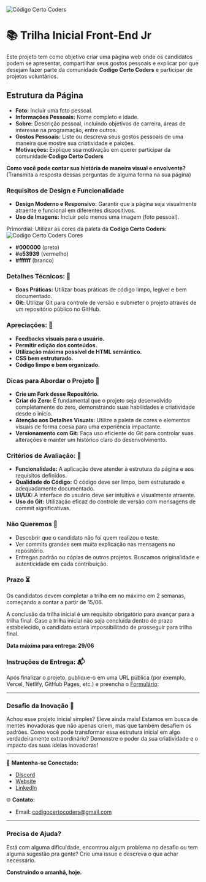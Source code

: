 ![Código Certo Coders](https://utfs.io/f/3b2340e8-5523-4aca-a549-0688fd07450e-j4edu.jfif)

# 📚 Trilha Inicial Front-End Jr
Este projeto tem como objetivo criar uma página web onde os candidatos podem se apresentar, compartilhar seus gostos pessoais e explicar por que desejam fazer parte da comunidade **Codigo Certo Coders** e participar de projetos voluntários.

## Estrutura da Página
- **Foto:** Incluir uma foto pessoal.
- **Informações Pessoais:** Nome completo e idade.
- **Sobre:** Descrição pessoal, incluindo objetivos de carreira, áreas de interesse na programação, entre outros.
- **Gostos Pessoais:** Liste ou descreva seus gostos pessoais de uma maneira que mostre sua criatividade e paixões.
- **Motivações:** Explique sua motivação em querer participar da comunidade **Codigo Certo Coders**

**Como você pode contar sua história de maneira visual e envolvente?**
(Transmita a resposta dessas perguntas de alguma forma na sua página)

### Requisitos de Design e Funcionalidade
- **Design Moderno e Responsivo:** Garantir que a página seja visualmente atraente e funcional em diferentes dispositivos.
- **Uso de Imagens:** Incluir pelo menos uma imagem (foto pessoal).

Primordial: Utilizar as cores da paleta da **Codigo Certo Coders:**
![Codigo Certo Coders Cores](https://github.com/codigocerto/TrilhaFrontEndJR-JUN15/assets/170693068/5ced1a97-b2c6-4f54-836c-7b3e115f879f)
- **#000000** (preto)
- **#e53939** (vermelho)
- **#ffffff** (branco)

### Detalhes Técnicos: 🔧
- **Boas Práticas:** Utilizar boas práticas de código limpo, legível e bem documentado.
- **Git:** Utilizar Git para controle de versão e submeter o projeto através de um repositório público no GitHub.

### Apreciações: 🎉
- **Feedbacks visuais para o usuário.**
- **Permitir edição dos conteúdos.**
- **Utilização máxima possível de HTML semântico.**
- **CSS bem estruturado.**
- **Código limpo e bem organizado.**

### Dicas para Abordar o Projeto 🌟
- **Crie um Fork desse Repositório.**
- **Criar do Zero:** É fundamental que o projeto seja desenvolvido completamente do zero, demonstrando suas habilidades e criatividade desde o início.
- **Atenção aos Detalhes Visuais:** Utilize a paleta de cores e elementos visuais de forma coesa para uma experiência impactante.
- **Versionamento com Git:** Faça uso eficiente do Git para controlar suas alterações e manter um histórico claro do desenvolvimento.

### Critérios de Avaliação: 📝
- **Funcionalidade:** A aplicação deve atender à estrutura da página e aos requisitos definidos.
- **Qualidade do Código:** O código deve ser limpo, bem estruturado e adequadamente documentado.
- **UI/UX:** A interface do usuário deve ser intuitiva e visualmente atraente.
- **Uso do Git:** Utilização eficaz do controle de versão com mensagens de commit significativas.

### Não Queremos 🚫
- Descobrir que o candidato não foi quem realizou o teste.
- Ver commits grandes sem muita explicação nas mensagens no repositório.
- Entregas padrão ou cópias de outros projetos. Buscamos originalidade e autenticidade em cada contribuição.

### Prazo ⏳
Os candidatos devem completar a trilha em no máximo em 2 semanas, começando a contar a partir de 15/06.

A conclusão da trilha inicial é um requisito obrigatório para avançar para a trilha
final. Caso a trilha inicial não seja concluída dentro do prazo estabelecido, o
candidato estará impossibilitado de prosseguir para trilha final.

**Data máxima para entrega: 29/06**

### Instruções de Entrega: 📬
Após finalizar o projeto, publique-o em uma URL pública (por exemplo, Vercel, Netlify, GitHub Pages, etc.) e preencha o [Formulário](https://forms.gle/gZViPMTSDV5nidSu6):

---

### Desafio da Inovação 🚀
Achou esse projeto inicial simples? Eleve ainda mais! Estamos em busca de mentes inovadoras que não apenas criem, mas que também desafiem os padrões. Como você pode transformar essa estrutura inicial em algo verdadeiramente extraordinário? Demonstre o poder da sua criatividade e o impacto das suas ideias inovadoras!

---

🔗 **Mantenha-se Conectado:**
- [Discord](https://discord.gg/wzA9FGZHNv)
- [Website](http://www.codigocertocoders.com.br/)
- [LinkedIn](https://www.linkedin.com/company/codigocerto/)

🌐 **Contato:**
- Email: codigocertocoders@gmail.com

---

### Precisa de Ajuda?
Está com alguma dificuldade, encontrou algum problema no desafio ou tem alguma sugestão pra gente? Crie uma issue e descreva o que achar necessário.

**Construindo o amanhã, hoje.**
